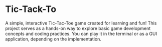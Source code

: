 # Tic-Tack-To
A simple, interactive Tic-Tac-Toe game created for learning and fun! This project serves as a hands-on way to explore basic game development concepts and coding practices. You can play it in the terminal or as a GUI application, depending on the implementation.

